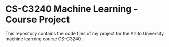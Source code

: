 # CS-C3240 Machine Learning - Course Project
This repository contains the code files of my project for the Aalto University machine learning course CS-C3240.